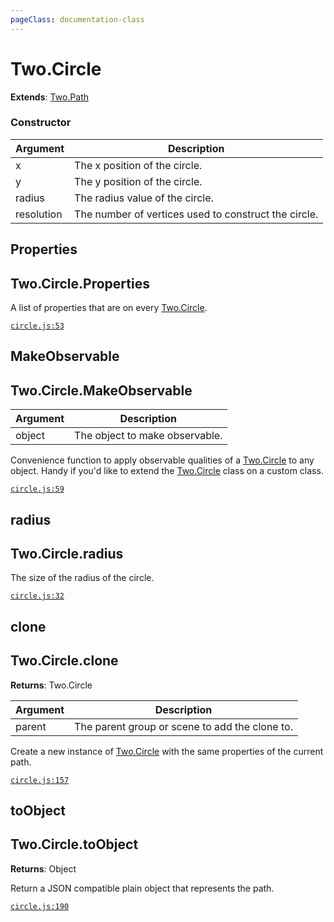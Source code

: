 ```yaml
---
pageClass: documentation-class
---
```


# Two.Circle


<div class="extends">

__Extends__: [Two.Path](/documentation/path/)

</div>





<div class="meta">
  <custom-button text="Source" type="source" href="https://github.com/jonobr1/two.js/blob/dev/C:\Users\pures\Jono\two-js\src\shapes/circle.js" />
</div>



### Constructor


| Argument | Description |
| ---- | ----------- |
|  x  | The x position of the circle. |
|  y  | The y position of the circle. |
|  radius  | The radius value of the circle. |
|  resolution  | The number of vertices used to construct the circle. |



<div class="static member ">

## Properties

<h2 class="longname" aria-hidden="true"><span class="prefix">Two.Circle.</span><span class="shortname">Properties</span></h2>










<div class="properties">

A list of properties that are on every [Two.Circle](/documentation/circle).

</div>








<div class="meta">

  [`circle.js:53`](https://github.com/jonobr1/two.js/blob/dev/C:\Users\pures\Jono\two-js\src\shapes/circle.js#L53)

</div>






</div>



<div class="static function ">

## MakeObservable

<h2 class="longname" aria-hidden="true"><span class="prefix">Two.Circle.</span><span class="shortname">MakeObservable</span></h2>












<div class="params">

| Argument | Description |
| ---- | ----------- |
|  object  | The object to make observable. |
</div>




<div class="description">

Convenience function to apply observable qualities of a [Two.Circle](/documentation/circle) to any object. Handy if you'd like to extend the [Two.Circle](/documentation/circle) class on a custom class.

</div>



<div class="meta">

  [`circle.js:59`](https://github.com/jonobr1/two.js/blob/dev/C:\Users\pures\Jono\two-js\src\shapes/circle.js#L59)

</div>






</div>



<div class="instance member ">

## radius

<h2 class="longname" aria-hidden="true"><span class="prefix">Two.Circle.</span><span class="shortname">radius</span></h2>










<div class="properties">

The size of the radius of the circle.

</div>








<div class="meta">

  [`circle.js:32`](https://github.com/jonobr1/two.js/blob/dev/C:\Users\pures\Jono\two-js\src\shapes/circle.js#L32)

</div>






</div>



<div class="instance function ">

## clone

<h2 class="longname" aria-hidden="true"><span class="prefix">Two.Circle.</span><span class="shortname">clone</span></h2>




<div class="returns">

__Returns__: Two.Circle



</div>









<div class="params">

| Argument | Description |
| ---- | ----------- |
|  parent  | The parent group or scene to add the clone to. |
</div>




<div class="description">

Create a new instance of [Two.Circle](/documentation/circle) with the same properties of the current path.

</div>



<div class="meta">

  [`circle.js:157`](https://github.com/jonobr1/two.js/blob/dev/C:\Users\pures\Jono\two-js\src\shapes/circle.js#L157)

</div>






</div>



<div class="instance function ">

## toObject

<h2 class="longname" aria-hidden="true"><span class="prefix">Two.Circle.</span><span class="shortname">toObject</span></h2>




<div class="returns">

__Returns__: Object



</div>












<div class="description">

Return a JSON compatible plain object that represents the path.

</div>



<div class="meta">

  [`circle.js:190`](https://github.com/jonobr1/two.js/blob/dev/C:\Users\pures\Jono\two-js\src\shapes/circle.js#L190)

</div>






</div>


